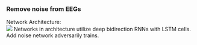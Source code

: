 ### Remove noise from EEGs ###
Network Architecture: <br/>
<img src="https://github.com/DanielLongo/eegML/blob/master/Approach2.png"/>
Networks in architecture utilize deep bidirection RNNs with LSTM cells. <br/>
Add noise network adversarily trains. <br/>
